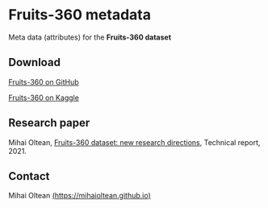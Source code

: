# Fruits-360 metadata

Meta data (attributes) for the __Fruits-360 dataset__

## Download

[Fruits-360 on GitHub](https://fruits-360.github.io)

[Fruits-360 on Kaggle](https://www.kaggle.com/moltean/fruits)

## Research paper

Mihai Oltean, [Fruits-360 dataset: new research directions](https://www.researchgate.net/publication/354535752_Fruits_360_dataset_new_research_directions), Technical report, 2021.

## Contact

Mihai Oltean [(https://mihaioltean.github.io)](https://mihaioltean.github.io)